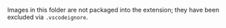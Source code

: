Images in this folder are not packaged into the extension; they have been excluded via `.vscodeignore`.

